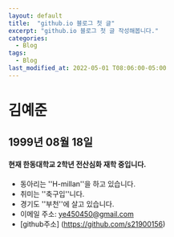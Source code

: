 ```yaml
---
layout: default
title:  "github.io 블로그 첫 글"
excerpt: "github.io 블로그 첫 글 작성해봅니다."
categories:
  - Blog
tags:
  - Blog
last_modified_at: 2022-05-01 T08:06:00-05:00
---
```

김예준
=============================
1999년 08월 18일    
---   
#### 현재 한동대학교 2학년 전산심화 재학 중입니다.     
+ 동아리는 ''H-millan''을 하고 있습니다.      
+ 취미는 ''축구입''니다.       
+ 경기도 ''부천''에 살고 있습니다.   
+ 이메일 주소: ye450450@gmail.com   
+ [github주소]  (https://github.com/s21900156)

